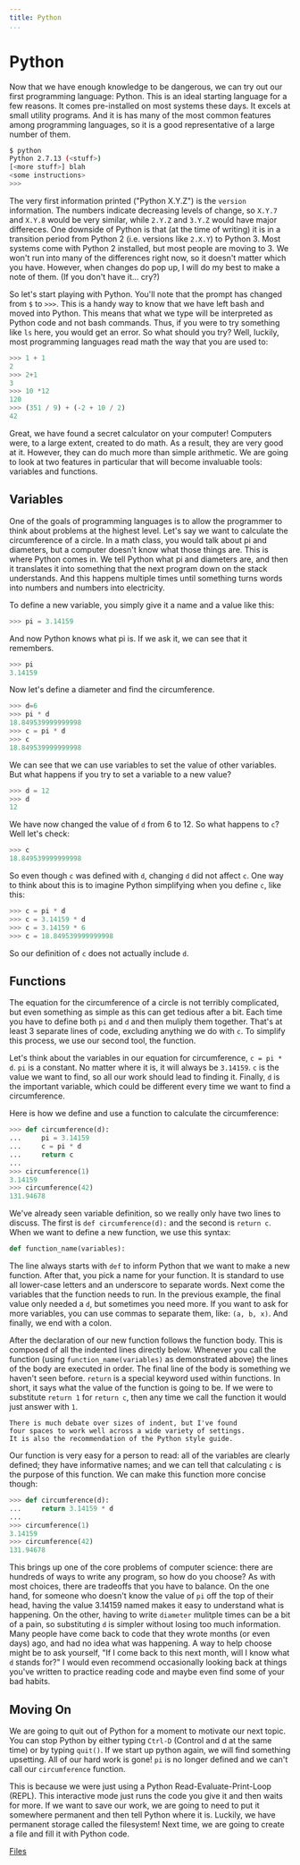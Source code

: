 ```yaml
---
title: Python
...
```


# Python

Now that we have enough knowledge to be dangerous, we can try out our first
programming language: Python. This is an ideal starting language for a few
reasons. It comes pre-installed on most systems these days. It excels at small
utility programs. And it is has many of the most common features among
programming languages, so it is a good representative of a large number of them.

```bash
$ python
Python 2.7.13 (<stuff>)
[<more stuff>] blah
<some instructions>
>>>
```

The very first information printed ("Python X.Y.Z") is the ``version``
information. The numbers indicate decreasing levels of change, so ``X.Y.7`` and
``X.Y.8`` would be very similar, while ``2.Y.Z`` and ``3.Y.Z`` would have major
differeces.  One downside of Python is that (at the time of writing) it is in a
transition period from Python 2 (i.e. versions like ``2.X.Y``) to Python 3.
Most systems come with Python 2 installed, but most people are moving to
3. We won't run into many of the differences right now, so it doesn't matter
which you have. However, when changes do pop up, I will do my best to make a
note of them. (If you don't have it... cry?)

So let's start playing with Python. You'll note that the prompt has changed
from `$` to `>>>`. This is a handy way to know that we have left bash and
moved into Python. This means that what we type will be interpreted as Python
code and not bash commands. Thus, if you were to try something like ``ls`` here,
you would get an error. So what should you try? Well, luckily, most programming
languages read math the way that you are used to:

```python
>>> 1 + 1
2
>>> 2+1
3
>>> 10 *12
120
>>> (351 / 9) + (-2 + 10 / 2)
42
```

Great, we have found a secret calculator on your computer! Computers were, to
a large extent, created to do math. As a result, they are very good at it.
However, they can do much more than simple arithmetic. We are going to look at
two features in particular that will become invaluable tools: variables and
functions.

## Variables

One of the goals of programming languages is to allow the programmer to think
about problems at the highest level. Let's say we want to calculate the
circumference of a circle. In a math class, you would talk about pi and
diameters, but a computer doesn't know what those things are. This is where
Python comes in. We tell Python what pi and diameters are, and then it
translates it into something that the next program down on the stack
understands. And this happens multiple times until something turns words into
numbers and numbers into electricity.

To define a new variable, you simply give it a name and a value like this:

```python
>>> pi = 3.14159
```

And now Python knows what pi is. If we ask it, we can see that it remembers.

```python
>>> pi
3.14159
```

Now let's define a diameter and find the circumference.

```python
>>> d=6
>>> pi * d
18.849539999999998
>>> c = pi * d
>>> c
18.849539999999998
```

We can see that we can use variables to set the value of other variables. But
what happens if you try to set a variable to a new value?

```python
>>> d = 12
>>> d
12
```

We have now changed the value of `d` from 6 to 12. So what happens to `c`?
Well let's check:

```python
>>> c
18.849539999999998
```

So even though `c` was defined with `d`, changing `d` did not affect
`c`. One way to think about this is to imagine Python simplifying when you
define `c`, like this:

```python
>>> c = pi * d
>>> c = 3.14159 * d
>>> c = 3.14159 * 6
>>> c = 18.849539999999998
```

So our definition of `c` does not actually include `d`.

## Functions

The equation for the circumference of a circle is not terribly complicated, but
even something as simple as this can get tedious after a bit. Each time you have
to define both `pi` and `d` and then muliply them together. That's at least
3 separate lines of code, excluding anything we do with `c`. To simplify this
process, we use our second tool, the function.

Let's think about the variables in our equation for circumference, `c = pi *
d`. `pi` is a constant. No matter where it is, it will always be `3.14159`.
`c` is the value we want to find, so all our work should lead to finding it.
Finally, `d` is the important variable, which could be different every time
we want to find a circumference.

Here is how we define and use a function to calculate the circumference:

```python
>>> def circumference(d):
...     pi = 3.14159
...     c = pi * d
...     return c
...
>>> circumference(1)
3.14159
>>> circumference(42)
131.94678
```

We've already seen variable definition, so we really only have two lines to
discuss. The first is `def circumference(d):` and the second is `return c`.
When we want to define a new function, we use this syntax:

```python
def function_name(variables):
```

The line always starts with `def` to inform Python that we want to make a new
function. After that, you pick a name for your function. It is standard to use
all lower-case letters and an underscore to separate words. Next come the
variables that the function needs to run. In the previous example, the final
value only needed a `d`, but sometimes you need more. If you want to ask for
more variables, you can use commas to separate them, like: `(a, b, x)`.
And finally, we end with a colon.

After the declaration of our new function follows the function body. This is
composed of all the indented lines directly below. Whenever you call the
function (using `function_name(variables)` as demonstrated above) the lines of
the body are executed in order. The final line of the body is something we
haven't seen before. `return` is a special keyword used within functions. In
short, it says what the value of the function is going to be.  If we were to
substitute `return 1` for `return c`, then any time we call the function it
would just answer with `1`.

```note
There is much debate over sizes of indent, but I've found
four spaces to work well across a wide variety of settings.
It is also the recommendation of the Python style guide.
```

Our function is very easy for a person to read: all of the variables are clearly
defined; they have informative names; and we can tell that calculating ``c`` is
the purpose of this function. We can make this function more concise though:

```python
>>> def circumference(d):
...     return 3.14159 * d
...
>>> circumference(1)
3.14159
>>> circumference(42)
131.94678
```

This brings up one of the core problems of computer science: there are hundreds
of ways to write any program, so how do you choose? As with most choices, there
are tradeoffs that you have to balance. On the one hand, for someone who doesn't
know the value of `pi` off the top of their head, having the value 3.14159
named makes it easy to understand what is happening. On the other, having to
write `diameter` mulitple times can be a bit of a pain, so substituting `d`
is simpler without losing too much information. Many people have come back to
code that they wrote months (or even days) ago, and had no idea what was
happening. A way to help choose might be to ask yourself, "If I come back to
this next month, will I know what `d` stands for?" I would even recommend
occasionally looking back at things you've written to practice reading code and
maybe even find some of your bad habits.

## Moving On

We are going to quit out of Python for a moment to motivate our next topic.
You can stop Python by either typing `Ctrl-D` (Control and d at the same
time) or by typing `quit()`. If we start up python again, we will find
something upsetting. All of our hard work is gone! `pi` is no longer defined
and we can't call our `circumference` function.

This is because we were just using a Python Read-Evaluate-Print-Loop (REPL).
This interactive mode just runs the code you give it and then waits for more.
If we want to save our work, we are going to need to put it somewhere permanent
and then tell Python where it is. Luckily, we have permanent storage called the
filesystem! Next time, we are going to create a file and fill it with Python
code.

[Files](4-files.html)
